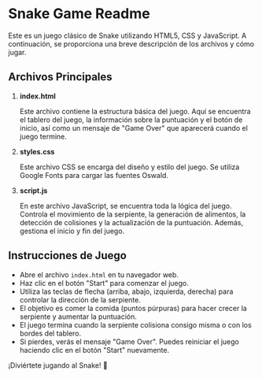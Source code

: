 # Snake Game Readme

Este es un juego clásico de Snake utilizando HTML5, CSS y JavaScript. 
A continuación, se proporciona una breve descripción de los archivos y cómo jugar.

## Archivos Principales

1. **index.html**

   Este archivo contiene la estructura básica del juego. Aquí se encuentra el tablero del juego, la información sobre la puntuación y el botón de inicio, así como un mensaje de "Game Over" que aparecerá cuando el juego termine.

2. **styles.css**

   Este archivo CSS se encarga del diseño y estilo del juego. 
   Se utiliza Google Fonts para cargar las fuentes Oswald.

3. **script.js**

   En este archivo JavaScript, se encuentra toda la lógica del juego. 
   Controla el movimiento de la serpiente, la generación de alimentos, la detección de colisiones y la actualización de la puntuación. Además, gestiona el inicio y fin del juego.

## Instrucciones de Juego

- Abre el archivo `index.html` en tu navegador web.
- Haz clic en el botón "Start" para comenzar el juego.
- Utiliza las teclas de flecha (arriba, abajo, izquierda, derecha) para controlar la dirección de la serpiente.
- El objetivo es comer la comida (puntos púrpuras) para hacer crecer la serpiente y aumentar la puntuación.
- El juego termina cuando la serpiente colisiona consigo misma o con los bordes del tablero.
- Si pierdes, verás el mensaje "Game Over". Puedes reiniciar el juego haciendo clic en el botón "Start" nuevamente.

¡Diviértete jugando al Snake! 🐍